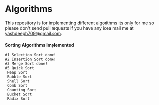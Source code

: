 # Algorithms
This repository is for implementing different algorithms its only for me so please don't send pull requests if you have any idea mail me at yashdeeph709@gmail.com.

#### Sorting Algorithms Implemented
	#1 Selection Sort done!
	#2 Insertion Sort done!
	#3 Merge Sort done!
	#5 Quick Sort
	 Heap Sort
	 Bubble Sort
	 Shell Sort
	 Comb Sort
	 Counting Sort 
	 Bucket Sort
	 Radix Sort